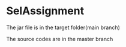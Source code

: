 # SelAssignment

The jar file is in the target folder(main branch)


The source codes are in the master branch
